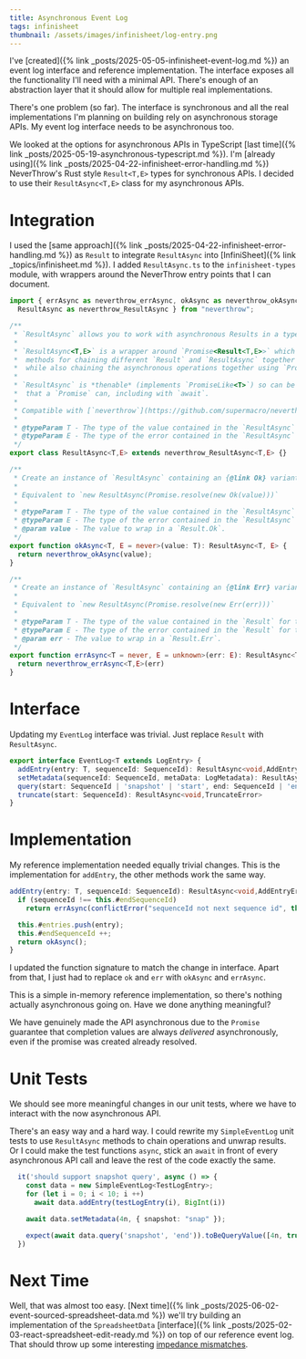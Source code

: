 ```yaml
---
title: Asynchronous Event Log
tags: infinisheet
thumbnail: /assets/images/infinisheet/log-entry.png
---
```


I've [created]({% link _posts/2025-05-05-infinisheet-event-log.md %}) an event log interface and reference implementation. The interface exposes all the functionality I'll need with a minimal API. There's enough of an abstraction layer that it should allow for multiple real implementations.

There's one problem (so far). The interface is synchronous and all the real implementations I'm planning on building rely on asynchronous storage APIs. My event log interface needs to be asynchronous too.

We looked at the options for asynchronous APIs in TypeScript [last time]({% link _posts/2025-05-19-asynchronous-typescript.md %}). I'm [already using]({% link _posts/2025-04-22-infinisheet-error-handling.md %}) NeverThrow's Rust style `Result<T,E>` types for synchronous APIs. I decided to use their `ResultAsync<T,E>` class for my asynchronous APIs.

# Integration

I used the [same approach]({% link _posts/2025-04-22-infinisheet-error-handling.md %}) as `Result` to integrate `ResultAsync` into [InfiniSheet]({% link _topics/infinisheet.md %}). I added `ResultAsync.ts` to the `infinisheet-types` module, with wrappers around the NeverThrow entry points that I can document.

```ts
import { errAsync as neverthrow_errAsync, okAsync as neverthrow_okAsync, 
  ResultAsync as neverthrow_ResultAsync } from "neverthrow";

/**
 * `ResultAsync` allows you to work with asynchronous Results in a type safe way
 * 
 * `ResultAsync<T,E>` is a wrapper around `Promise<Result<T,E>>` which provides the same
 *  methods for chaining different `Result` and `ResultAsync` together as {@link Result}, 
 *  while also chaining the asynchronous operations together using `Promise.then`.
 * 
 * `ResultAsync` is *thenable* (implements `PromiseLike<T>`) so can be used in most places
 *  that a `Promise` can, including with `await`.
 * 
 * Compatible with [`neverthrow`](https://github.com/supermacro/neverthrow)
 * 
 * @typeParam T - The type of the value contained in the `ResultAsync` for the success case
 * @typeParam E - The type of the error contained in the `ResultAsync` for the failure case
 */
export class ResultAsync<T,E> extends neverthrow_ResultAsync<T,E> {}

/**
 * Create an instance of `ResultAsync` containing an {@link Ok} variant of {@link Result}
 *
 * Equivalent to `new ResultAsync(Promise.resolve(new Ok(value)))`
 *
 * @typeParam T - The type of the value contained in the `ResultAsync` for the success case
 * @typeParam E - The type of the error contained in the `ResultAsync` for the failure case
 * @param value - The value to wrap in a `Result.Ok`.
 */
export function okAsync<T, E = never>(value: T): ResultAsync<T, E> {
  return neverthrow_okAsync(value);
}

/**
 * Create an instance of `ResultAsync` containing an {@link Err} variant of {@link Result}
 *
 * Equivalent to `new ResultAsync(Promise.resolve(new Err(err)))`
 *
 * @typeParam T - The type of the value contained in the `Result` for the success case
 * @typeParam E - The type of the error contained in the `Result` for the failure case
 * @param err - The value to wrap in a `Result.Err`.
 */
export function errAsync<T = never, E = unknown>(err: E): ResultAsync<T, E> {
  return neverthrow_errAsync<T,E>(err)
}
```

# Interface

Updating my `EventLog` interface was trivial. Just replace `Result` with `ResultAsync`.

```ts
export interface EventLog<T extends LogEntry> {
  addEntry(entry: T, sequenceId: SequenceId): ResultAsync<void,AddEntryError>;
  setMetadata(sequenceId: SequenceId, metaData: LogMetadata): ResultAsync<void,MetadataError>;
  query(start: SequenceId | 'snapshot' | 'start', end: SequenceId | 'end'): ResultAsync<QueryValue<T>,QueryError>;
  truncate(start: SequenceId): ResultAsync<void,TruncateError>
}
```

# Implementation

My reference implementation needed equally trivial changes. This is the implementation for `addEntry`, the other methods work the same way.

```ts
addEntry(entry: T, sequenceId: SequenceId): ResultAsync<void,AddEntryError> {
  if (sequenceId !== this.#endSequenceId)
    return errAsync(conflictError("sequenceId not next sequence id", this.#endSequenceId));

  this.#entries.push(entry);
  this.#endSequenceId ++;
  return okAsync();
}
```

I updated the function signature to match the change in interface. Apart from that, I just had to replace `ok` and `err` with `okAsync` and `errAsync`.

This is a simple in-memory reference implementation, so there's nothing actually asynchronous going on. Have we done anything meaningful?

We have genuinely made the API asynchronous due to the `Promise` guarantee that completion values are always *delivered* asynchronously, even if the promise was created already resolved.

# Unit Tests

We should see more meaningful changes in our unit tests, where we have to interact with the now asynchronous API. 

There's an easy way and a hard way. I could rewrite my `SimpleEventLog` unit tests to use `ResultAsync` methods to chain operations and unwrap results. Or I could make the test functions `async`, stick an `await` in front of every asynchronous API call and leave the rest of the code exactly the same.

```ts
  it('should support snapshot query', async () => {
    const data = new SimpleEventLog<TestLogEntry>;
    for (let i = 0; i < 10; i ++)
      await data.addEntry(testLogEntry(i), BigInt(i))

    await data.setMetadata(4n, { snapshot: "snap" });

    expect(await data.query('snapshot', 'end')).toBeQueryValue([4n, true, 6]);
  })
```

# Next Time

Well, that was almost too easy. [Next time]({% link _posts/2025-06-02-event-sourced-spreadsheet-data.md %}) we'll try building an implementation of the `SpreadsheetData` [interface]({% link _posts/2025-02-03-react-spreadsheet-edit-ready.md %}) on top of our reference event log. That should throw up some interesting [impedance mismatches](https://startup-house.com/glossary/what-is-impedance-mismatch). 
